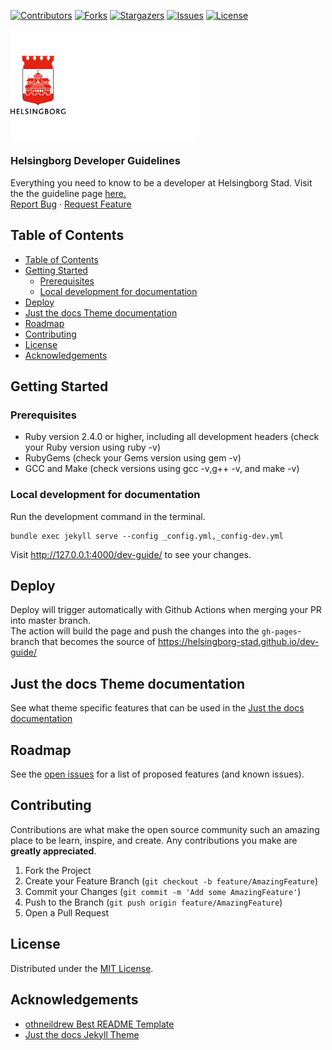 <!-- SHIELDS -->
[![Contributors][contributors-shield]][contributors-url]
[![Forks][forks-shield]][forks-url]
[![Stargazers][stars-shield]][stars-url]
[![Issues][issues-shield]][issues-url]
[![License][license-shield]][license-url]

<p>
  <a href="https://github.com/helsingborg-stad/dev-guide">
    <img src="images/hbg-github-logo-combo.png" alt="Logo" width="300">
  </a>
</p>
<h3>Helsingborg Developer Guidelines</h3>
<p>
  Everything you need to know to be a developer at Helsingborg Stad.
  Visit the the guideline page <a href="https://helsingborg-stad.github.io/dev-guide/">here.</a>
  <br />
  <a href="https://github.com/helsingborg-stad/dev-guide/issues">Report Bug</a>
  ·
  <a href="https://github.com/helsingborg-stad/dev-guide/issues">Request Feature</a>
</p>




## Table of Contents
- [Table of Contents](#table-of-contents)
- [Getting Started](#getting-started)
  - [Prerequisites](#prerequisites)
  - [Local development for documentation](#local-development-for-documentation)
- [Deploy](#deploy)
- [Just the docs Theme documentation](#just-the-docs-theme-documentation)
- [Roadmap](#roadmap)
- [Contributing](#contributing)
- [License](#license)
- [Acknowledgements](#acknowledgements)


## Getting Started

### Prerequisites

- Ruby version 2.4.0 or higher, including all development headers (check your Ruby version using ruby -v)
- RubyGems (check your Gems version using gem -v)
- GCC and Make (check versions using gcc -v,g++ -v, and make -v)


### Local development for documentation
Run the development command in the terminal.
```
bundle exec jekyll serve --config _config.yml,_config-dev.yml
```
Visit http://127.0.0.1:4000/dev-guide/ to see your changes.


## Deploy

Deploy will trigger automatically with Github Actions when merging your PR into master branch.  
The action will build the page and push the changes into the `gh-pages`-branch that becomes the source of https://helsingborg-stad.github.io/dev-guide/  


## Just the docs Theme documentation
See what theme specific features that can be used in the [Just the docs documentation](https://pmarsceill.github.io/just-the-docs/)

## Roadmap

See the [open issues][issues-url] for a list of proposed features (and known issues).



## Contributing

Contributions are what make the open source community such an amazing place to be learn, inspire, and create. Any contributions you make are **greatly appreciated**.

1. Fork the Project
2. Create your Feature Branch (`git checkout -b feature/AmazingFeature`)
3. Commit your Changes (`git commit -m 'Add some AmazingFeature'`)
4. Push to the Branch (`git push origin feature/AmazingFeature`)
5. Open a Pull Request



## License

Distributed under the [MIT License][license-url].



## Acknowledgements

- [othneildrew Best README Template](https://github.com/othneildrew/Best-README-Template)
- [Just the docs Jekyll Theme](https://github.com/pmarsceill/just-the-docs)



<!-- MARKDOWN LINKS & IMAGES -->
<!-- https://www.markdownguide.org/basic-syntax/#reference-style-links -->
[contributors-shield]: https://img.shields.io/github/contributors/helsingborg-stad/dev-guide.svg?style=flat-square
[contributors-url]: https://github.com/helsingborg-stad/dev-guide/graphs/contributors
[forks-shield]: https://img.shields.io/github/forks/helsingborg-stad/dev-guide.svg?style=flat-square
[forks-url]: https://github.com/helsingborg-stad/dev-guide/network/members
[stars-shield]: https://img.shields.io/github/stars/helsingborg-stad/dev-guide.svg?style=flat-square
[stars-url]: https://github.com/helsingborg-stad/dev-guide/stargazers
[issues-shield]: https://img.shields.io/github/issues/helsingborg-stad/dev-guide.svg?style=flat-square
[issues-url]: https://github.com/helsingborg-stad/dev-guide/issues
[license-shield]: https://img.shields.io/github/license/helsingborg-stad/dev-guide.svg?style=flat-square
[license-url]: https://raw.githubusercontent.com/helsingborg-stad/dev-guide/master/LICENSE
